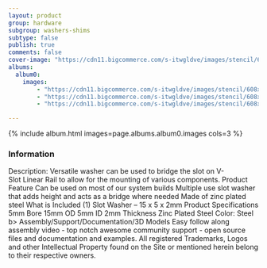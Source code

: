 ```yaml
---
layout: product
group: hardware
subgroup: washers-shims
subtype: false
publish: true
comments: false
cover-image: "https://cdn11.bigcommerce.com/s-itwgldve/images/stencil/608x608/products/163/4484/profile__60799.1675310611.png?c=2"
albums:
  album0:
    images:
        - "https://cdn11.bigcommerce.com/s-itwgldve/images/stencil/608x608/products/163/4484/profile__60799.1675310611.png?c=2"
        - "https://cdn11.bigcommerce.com/s-itwgldve/images/stencil/608x608/products/163/2604/185_slotwasher_g_w_1__87423.1675310611.jpg?c=2"
        - "https://cdn11.bigcommerce.com/s-itwgldve/images/stencil/608x608/products/163/2605/185_slotwasher_i_w_1__12511.1675310611.jpg?c=2"

---
```


{% include album.html images=page.albums.album0.images cols=3 %}

### Information

Description:
 Versatile washer can be used to bridge the slot on V-Slot Linear Rail to allow for the mounting of various components. Product Feature  Can be used on most of our system builds Multiple use slot washer that adds height and acts as a bridge where needed Made of zinc plated steel   What is Included  (1) Slot Washer – 15 x 5 x 2mm  Product Specifications  5mm Bore 15mm OD 5mm ID 2mm Thickness Zinc Plated Steel Color: Steel  b>   Assembly/Support/Documentation/3D Models   Easy follow along assembly video - top notch awesome community support - open source files and documentation and examples. All registered Trademarks, Logos and other Intellectual Property found on the Site or mentioned herein belong to their respective owners.  

